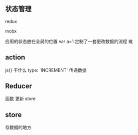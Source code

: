 ## 状态管理

redux

mobx

应用的状态放在全局的位置
var a=1
定制了一套更改数据的流程 难

## action
js{} 
干什么          type: 'INCREMENT'
传递数据        


## Reducer
函数 更新 store

## store 
存数据的地方